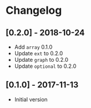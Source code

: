 # Changelog

## [0.2.0] - 2018-10-24

- Add `array` 0.1.0
- Update `ext` to 0.2.0
- Update `graph` to 0.2.0
- Update `optional` to 0.2.0

## [0.1.0] - 2017-11-13

- Initial version
